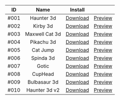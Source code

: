 |   ID   |   Name   |   Install   |      |
|   :---:   |   :---:   |   :---:   |   :---:   |
|   #001   |   Haunter 3d   |   [Download](https://drive.google.com/file/d/1QLl1QwcieTcE8TK-TL9VuYVgoiuzphN4/view?usp=drive_link)   |   [Preview](https://drive.google.com/file/d/1bzfSGMDvbRXeOGQF8NrJdjY5qxCcQDnI/view?usp=sharing)   |
|   #002   |   Kirby 3d   |   [Download](https://drive.google.com/file/d/1--ISg_MYVqZMdCdWf_vAU4Z4vuUM3J7H/view?usp=sharing)   |   [Preview](https://drive.google.com/file/d/19Kd4b5ODAnniiTxRT7mTr2d2UHGRPZKg/view?usp=sharing)   |
|   #003   |  Maxwell Cat 3d  |  [Download](https://drive.google.com/file/d/17CLIE1DI-nCLRHHJ6c08lZCjG2wbBCnU/view?usp=sharing)  |  [Preview](https://drive.google.com/file/d/1OjRduuylH_D8sjw6HG58GV94V1GsAcPG/view?usp=drive_link)  |
|  #004  |  Pikachu 3d  |  [Download](https://drive.google.com/file/d/1KDfThqExg0YyZB9p18iVtsc6mGHWA5hW/view?usp=drive_link)  |  [Preview](https://drive.google.com/file/d/1SpWeDIZJMmv9X8LCxjqupCpQqHDLhZ6v/view?usp=drive_link)  |
|  #005  | Cat Jump | [Download](https://drive.google.com/file/d/1HE-YVeipyCyrHAxqRdVxT_iHSQj8BgAx/view?usp=drive_link) | [Preview](https://drive.google.com/file/d/1kTtCRfugCDDScFl2iXhFMBiUSk6YAXIv/view?usp=drive_link) |
| #006 | Spinda 3d | [Download](https://drive.google.com/file/d/1OTFyg67cysfcdTxjYWxooXxMPJMW_pum/view?usp=drive_link) | [Preview](https://drive.google.com/file/d/1g0GwjxljPcI5vrNDKqE1CNynNvIuxDI6/view?usp=drive_link) |
| #007 | Gotic | [Download](https://drive.google.com/file/d/1ByFDYDkIZMZEdWmW7nfLqoXmwtfCOtK5/view?usp=sharing) | [Preview](https://drive.google.com/file/d/1NlW2FLG2FrAuoSE4y6a6aZ5LhFx8saUg/view?usp=drive_link) |
| #008 | CupHead | [Download](https://drive.google.com/file/d/1kOngRgfFe_VzFHlBNtK_J0tcgmf2xg7s/view?usp=sharing) | [Preview](https://drive.google.com/file/d/1jO424sJxEQI-Jc-nE_WLr5PdusdkgrxU/view?usp=drive_link) |
| #009 | Bulbasaur 3d | [Download](https://drive.google.com/file/d/1oYqaXWE1aoCMV73y-DDKbxLJcC5-3KLb/view?usp=sharing) | [Preview](https://drive.google.com/file/d/13y8ZOI8hUtS90mGtbcltlOvEIYdz5-Co/view?usp=drive_link) |
| #010 | Haunter 3d v2 | [Download](https://drive.google.com/file/d/1xRI7EIzbvEjJh2-k6JJ8CXxpLAwteFk1/view?usp=sharing) | [Preview](https://drive.google.com/file/d/1E5oIjsXid6oK6mXn05Fm2Whkz5MpqzJP/view?usp=drive_link) |
